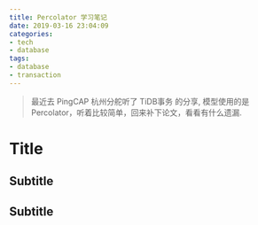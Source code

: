 ```yaml
---
title: Percolator 学习笔记
date: 2019-03-16 23:04:09
categories:
- tech
- database
tags:
- database
- transaction
---
```


> 最近去 PingCAP 杭州分舵听了 TiDB事务 的分享, 模型使用的是 Percolator，听着比较简单，回来补下论文，看看有什么遗漏.

<!-- more -->

# Title

## Subtitle

## Subtitle